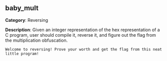 ## baby_mult

__Category__: Reversing

__Description__: Given an integer representation of the hex representation of a C program,
user should compile it, reverse it, and figure out the flag from the multiplication obfuscation.

```
Welcome to reversing! Prove your worth and get the flag from this neat little program!
```
